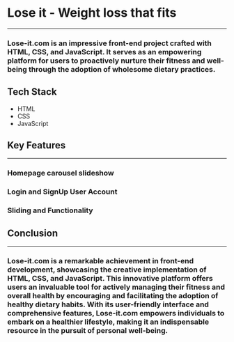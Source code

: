 # Lose it - Weight loss that fits
-------------------------------------
### Lose-it.com is an impressive front-end project crafted with HTML, CSS, and JavaScript. It serves as an empowering platform for users to proactively nurture their fitness and well-being through the adoption of wholesome dietary practices.

## Tech Stack
* HTML
* CSS
* JavaScript

## Key Features
------------------
### Homepage carousel slideshow
### Login and SignUp User Account
### Sliding and Functionality

## Conclusion
----------------
### Lose-it.com is a remarkable achievement in front-end development, showcasing the creative implementation of HTML, CSS, and JavaScript. This innovative platform offers users an invaluable tool for actively managing their fitness and overall health by encouraging and facilitating the adoption of healthy dietary habits. With its user-friendly interface and comprehensive features, Lose-it.com empowers individuals to embark on a healthier lifestyle, making it an indispensable resource in the pursuit of personal well-being.


